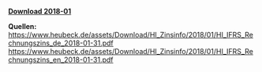 [**Download 2018-01**](https://downgit.github.io/#/home?url=https://github.com/GeorgGoldbach/Zinsarchiv/tree/master/2018-01)

**Quellen:**
https://www.heubeck.de/assets/Download/HI_Zinsinfo/2018/01/HI_IFRS_Rechnungszins_de_2018-01-31.pdf
https://www.heubeck.de/assets/Download/HI_Zinsinfo/2018/01/HI_IFRS_Rechnungszins_en_2018-01-31.pdf
